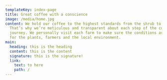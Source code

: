 ```yaml
---
templateKey: index-page
title: Great coffee with a conscience
image: /media/home.jpg
content: We hold our coffee to the highest standards from the shrub to the cup.
  That’s why we’re meticulous and transparent about each step of the coffee’s
  journey. We personally visit each farm to make sure the conditions are optimal
  for the plants, farmers and the local environment.
main:
  heading: this is the heading
  content: this is the content
  signature: this is the signature!
  link:
    text: to here
    path: /
---
```

